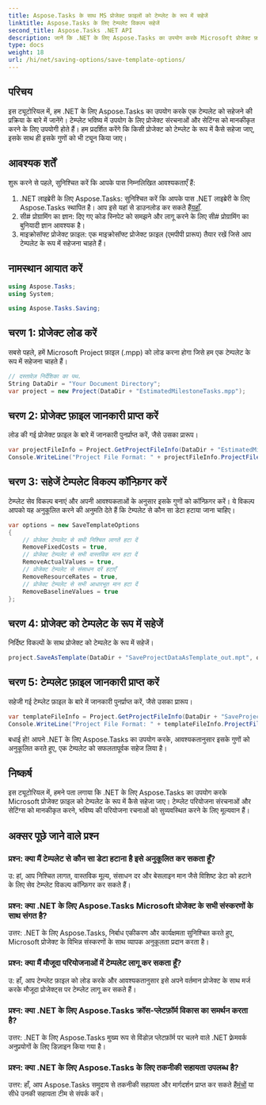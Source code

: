 ```yaml
---
title: Aspose.Tasks के साथ MS प्रोजेक्ट फ़ाइलों को टेम्प्लेट के रूप में सहेजें
linktitle: Aspose.Tasks के लिए टेम्पलेट विकल्प सहेजें
second_title: Aspose.Tasks .NET API
description: जानें कि .NET के लिए Aspose.Tasks का उपयोग करके Microsoft प्रोजेक्ट फ़ाइलों को टेम्पलेट के रूप में कैसे सहेजा जाए। सुव्यवस्थित परियोजना प्रबंधन के लिए टेम्पलेट सेटिंग्स अनुकूलित करें।
type: docs
weight: 18
url: /hi/net/saving-options/save-template-options/
---
```

## परिचय
इस ट्यूटोरियल में, हम .NET के लिए Aspose.Tasks का उपयोग करके एक टेम्पलेट को सहेजने की प्रक्रिया के बारे में जानेंगे। टेम्प्लेट भविष्य में उपयोग के लिए प्रोजेक्ट संरचनाओं और सेटिंग्स को मानकीकृत करने के लिए उपयोगी होते हैं। हम प्रदर्शित करेंगे कि किसी प्रोजेक्ट को टेम्प्लेट के रूप में कैसे सहेजा जाए, इसके साथ ही इसके गुणों को भी ट्यून किया जाए।
## आवश्यक शर्तें
शुरू करने से पहले, सुनिश्चित करें कि आपके पास निम्नलिखित आवश्यकताएँ हैं:
1.  .NET लाइब्रेरी के लिए Aspose.Tasks: सुनिश्चित करें कि आपके पास .NET लाइब्रेरी के लिए Aspose.Tasks स्थापित है। आप इसे यहां से डाउनलोड कर सकते हैं[यहाँ](https://releases.aspose.com/tasks/net/).
2. सी# प्रोग्रामिंग का ज्ञान: दिए गए कोड स्निपेट को समझने और लागू करने के लिए सी# प्रोग्रामिंग का बुनियादी ज्ञान आवश्यक है।
3. माइक्रोसॉफ्ट प्रोजेक्ट फ़ाइल: एक माइक्रोसॉफ्ट प्रोजेक्ट फ़ाइल (एमपीपी प्रारूप) तैयार रखें जिसे आप टेम्पलेट के रूप में सहेजना चाहते हैं।

## नामस्थान आयात करें
```csharp
using Aspose.Tasks;
using System;

using Aspose.Tasks.Saving;
```
## चरण 1: प्रोजेक्ट लोड करें
सबसे पहले, हमें Microsoft Project फ़ाइल (.mpp) को लोड करना होगा जिसे हम एक टेम्पलेट के रूप में सहेजना चाहते हैं।
```csharp
// दस्तावेज़ निर्देशिका का पथ.
String DataDir = "Your Document Directory";
var project = new Project(DataDir + "EstimatedMilestoneTasks.mpp");
```
## चरण 2: प्रोजेक्ट फ़ाइल जानकारी प्राप्त करें
लोड की गई प्रोजेक्ट फ़ाइल के बारे में जानकारी पुनर्प्राप्त करें, जैसे उसका प्रारूप।
```csharp
var projectFileInfo = Project.GetProjectFileInfo(DataDir + "EstimatedMilestoneTasks.mpp");
Console.WriteLine("Project File Format: " + projectFileInfo.ProjectFileFormat);
```
## चरण 3: सहेजें टेम्पलेट विकल्प कॉन्फ़िगर करें
टेम्प्लेट सेव विकल्प बनाएं और अपनी आवश्यकताओं के अनुसार इसके गुणों को कॉन्फ़िगर करें। ये विकल्प आपको यह अनुकूलित करने की अनुमति देते हैं कि टेम्पलेट से कौन सा डेटा हटाया जाना चाहिए।
```csharp
var options = new SaveTemplateOptions
{
	// प्रोजेक्ट टेम्पलेट से सभी निश्चित लागतें हटा दें
	RemoveFixedCosts = true,
	// प्रोजेक्ट टेम्पलेट से सभी वास्तविक मान हटा दें
	RemoveActualValues = true,
	// प्रोजेक्ट टेम्पलेट से संसाधन दरें हटाएँ
	RemoveResourceRates = true,
	// प्रोजेक्ट टेम्पलेट से सभी आधारभूत मान हटा दें
	RemoveBaselineValues = true
};
```
## चरण 4: प्रोजेक्ट को टेम्पलेट के रूप में सहेजें
निर्दिष्ट विकल्पों के साथ प्रोजेक्ट को टेम्पलेट के रूप में सहेजें।
```csharp
project.SaveAsTemplate(DataDir + "SaveProjectDataAsTemplate_out.mpt", options);
```
## चरण 5: टेम्पलेट फ़ाइल जानकारी प्राप्त करें
सहेजी गई टेम्प्लेट फ़ाइल के बारे में जानकारी पुनर्प्राप्त करें, जैसे उसका प्रारूप।
```csharp
var templateFileInfo = Project.GetProjectFileInfo(DataDir + "SaveProjectDataAsTemplate_out.mpt");
Console.WriteLine("Project File Format: " + templateFileInfo.ProjectFileFormat);
```
बधाई हो! आपने .NET के लिए Aspose.Tasks का उपयोग करके, आवश्यकतानुसार इसके गुणों को अनुकूलित करते हुए, एक टेम्पलेट को सफलतापूर्वक सहेज लिया है।

## निष्कर्ष
इस ट्यूटोरियल में, हमने पता लगाया कि .NET के लिए Aspose.Tasks का उपयोग करके Microsoft प्रोजेक्ट फ़ाइल को टेम्पलेट के रूप में कैसे सहेजा जाए। टेम्प्लेट परियोजना संरचनाओं और सेटिंग्स को मानकीकृत करने, भविष्य की परियोजना रचनाओं को सुव्यवस्थित करने के लिए मूल्यवान हैं।
## अक्सर पूछे जाने वाले प्रश्न
### प्रश्न: क्या मैं टेम्पलेट से कौन सा डेटा हटाना है इसे अनुकूलित कर सकता हूँ?
उ: हां, आप निश्चित लागत, वास्तविक मूल्य, संसाधन दर और बेसलाइन मान जैसे विशिष्ट डेटा को हटाने के लिए सेव टेम्प्लेट विकल्प कॉन्फ़िगर कर सकते हैं।
### प्रश्न: क्या .NET के लिए Aspose.Tasks Microsoft प्रोजेक्ट के सभी संस्करणों के साथ संगत है?
उत्तर: .NET के लिए Aspose.Tasks, निर्बाध एकीकरण और कार्यक्षमता सुनिश्चित करते हुए, Microsoft प्रोजेक्ट के विभिन्न संस्करणों के साथ व्यापक अनुकूलता प्रदान करता है।
### प्रश्न: क्या मैं मौजूदा परियोजनाओं में टेम्पलेट लागू कर सकता हूँ?
उ: हाँ, आप टेम्प्लेट फ़ाइल को लोड करके और आवश्यकतानुसार इसे अपने वर्तमान प्रोजेक्ट के साथ मर्ज करके मौजूदा प्रोजेक्ट्स पर टेम्प्लेट लागू कर सकते हैं।
### प्रश्न: क्या .NET के लिए Aspose.Tasks क्रॉस-प्लेटफ़ॉर्म विकास का समर्थन करता है?
उत्तर: .NET के लिए Aspose.Tasks मुख्य रूप से विंडोज़ प्लेटफ़ॉर्म पर चलने वाले .NET फ़्रेमवर्क अनुप्रयोगों के लिए डिज़ाइन किया गया है।
### प्रश्न: क्या .NET के लिए Aspose.Tasks के लिए तकनीकी सहायता उपलब्ध है?
 उत्तर: हाँ, आप Aspose.Tasks समुदाय से तकनीकी सहायता और मार्गदर्शन प्राप्त कर सकते हैं[मंचों](https://forum.aspose.com/c/tasks/15) या सीधे उनकी सहायता टीम से संपर्क करें।